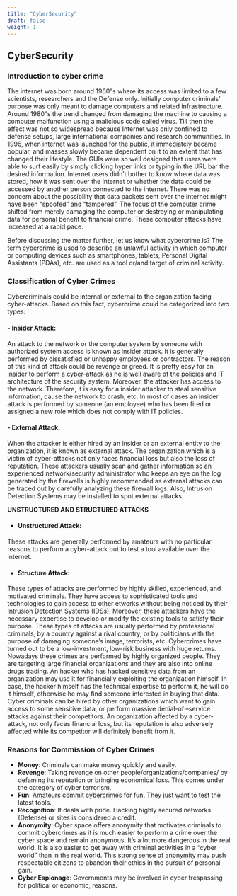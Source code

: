 ```yaml
---
title: "CyberSecurity"
draft: false
weight: 1
---
```


## CyberSecurity

### Introduction to cyber crime

The internet was born around 1960‟s where its access was limited to a few scientists, researchers and the Defense only. Initially computer criminals’ purpose was only meant to damage computers and related infrastructure. Around 1980‟s the trend changed from damaging the machine to causing a computer malfunction using a malicious code called virus. Till then the effect was not so widespread because Internet was only confined to defense setups, large international companies and research communities. In 1996, when internet was launched for the public, it immediately became popular, and masses slowly became dependent on it to an extent that has changed their lifestyle. The GUIs were so well designed that users were able to surf easily by simply clicking hyper links or typing in the URL bar the desired information. Internet users didn’t bother to know where data was stored, how it was sent over the internet or whether the data could be accessed by another person connected to the internet. There was no concern about the possibility that data packets sent over the internet might have been “spoofed” and “tampered”. The focus of the computer crime shifted from merely damaging the computer or destroying or manipulating data for personal benefit to financial crime. These computer attacks have increased at a rapid pace.

Before discussing the matter further, let us know what cybercrime is? The term cybercrime is used to describe an unlawful activity in which computer or computing devices such as smartphones, tablets, Personal Digital Assistants (PDAs), etc. are used as a tool or/and target of criminal activity.

### Classification of Cyber Crimes 
Cybercriminals could be internal or external to the organization facing cyber-attacks. Based on this fact, cybercrime could be categorized into two types: 

#### - **Insider Attack**:
An attack to the network or the computer system by someone with authorized system access is known as insider attack. It is generally performed by dissatisfied or unhappy employees or contractors. The reason of this kind of attack could be revenge or greed. It is pretty easy for an insider to perform a cyber-attack as he is well aware of the policies and IT architecture of the security system. Moreover, the attacker has access to the network. Therefore, it is easy for a insider attacker to steal sensitive information, cause the network to crash, etc. In most of cases an insider attack is performed by someone (an employee) who has been fired or assigned a new role which does not comply with IT policies.

#### - **External Attack**:
When the attacker is either hired by an insider or an external entity to the organization, it is known as external attack. The organization which is a victim of cyber-attacks not only faces financial loss but also the loss of reputation. These attackers usually scan and gather information so an experienced network/security administrator who keeps an eye on the log generated by the firewalls is highly recommended as external attacks can be traced out by carefully analyzing these firewall logs.  Also, Intrusion Detection Systems may be installed to spot external attacks.

**UNSTRUCTURED AND STRUCTURED ATTACKS**

- #### **Unstructured Attack**:
These attacks are generally performed by amateurs with no particular reasons to perform a cyber-attack but to test a tool available over the internet.

- #### **Structure Attack**:
These types of attacks are performed by highly skilled, experienced, and motivated criminals. They have access to sophisticated tools and technologies to gain access to other etworks without being noticed by their Intrusion Detection Systems (IDSs). Moreover, these attackers have the necessary expertise to develop or modify the existing tools to satisfy their purpose. These types of attacks are usually performed by professional criminals, by a country against a rival country, or by politicians with the purpose of damaging someone’s image, terrorists, etc. Cybercrimes have turned out to be a low-investment, low-risk business with huge returns. Nowadays these crimes are performed by highly organized people. They are targeting large financial organizations and they are also into online drugs trading. An hacker who has hacked sensitive data from an organization may use it for financially exploiting the organization himself. In case, the hacker himself has the technical expertise to perform it, he will do it himself, otherwise he may find someone interested in buying that data. Cyber criminals can be hired by other organizations which want to gain access to some sensitive data, or perform massive denial-of –service attacks against their competitors. An organization affected by a cyber-attack, not only faces financial loss, but its reputation is also adversely affected while its competitor will definitely benefit from it.

### Reasons for Commission of Cyber Crimes

- **Money**: Criminals can make money quickly and easily. 
- **Revenge**: Taking revenge on other people/organizations/companies/ by defaming its reputation or bringing economical loss. This comes under the category of cyber terrorism. 
- **Fun**: Amateurs commit cybercrimes for fun. They just want to test the latest tools.
- **Recognition**: It deals with pride. Hacking highly secured networks (Defense) or sites is considered a credit. 
- **Anonymity**: Cyber space offers anonymity that motivates criminals to commit cybercrimes as it is much easier to perform a crime over the cyber space and remain anonymous. It’s a lot more dangerous in the real world. It is also easier to get away with criminal activities in a “cyber world” than in the real world. This strong sense of anonymity may push respectable citizens to abandon their ethics in the pursuit of personal gain. 
- **Cyber Espionage**: Governments may be involved in cyber trespassing for political or economic, reasons.
